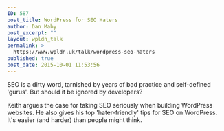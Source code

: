```yaml
---
ID: 587
post_title: WordPress for SEO Haters
author: Dan Maby
post_excerpt: ""
layout: wpldn_talk
permalink: >
  https://www.wpldn.uk/talk/wordpress-seo-haters
published: true
post_date: 2015-10-01 11:53:56
---
```

SEO is a dirty word, tarnished by years of bad practice and self-defined 'gurus'. But should it be ignored by developers?

Keith argues the case for taking SEO seriously when building WordPress websites. He also gives his top 'hater-friendly' tips for SEO on WordPress. It's easier (and harder) than people might think.
